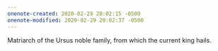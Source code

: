 ```yaml
---
onenote-created: 2020-02-29 20:02:15 -0500
onenote-modified: 2020-02-29 20:02:37 -0500
---
```


Matriarch of the Ursus noble family, from which the current king hails.
